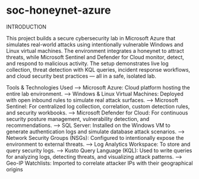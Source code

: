 # soc-honeynet-azure
INTRODUCTION 

This project builds a secure cybersecurity lab in Microsoft Azure that simulates real-world attacks using intentionally vulnerable Windows and Linux virtual machines. The environment integrates a honeynet to attract threats, while Microsoft Sentinel and Defender for Cloud monitor, detect, and respond to malicious activity. The setup demonstrates live log collection, threat detection with KQL queries, incident response workflows, and cloud security best practices — all in a safe, isolated lab.

 Tools & Technologies Used
--> Microsoft Azure: Cloud platform hosting the entire lab environment.
--> Windows & Linux Virtual Machines: Deployed with open inbound rules to simulate real attack surfaces.
--> Microsoft Sentinel: For centralized log collection, correlation, custom detection rules, and security workbooks.
--> Microsoft Defender for Cloud: For continuous security posture management, vulnerability detection, and recommendations.
--> SQL Server: Installed on the Windows VM to generate authentication logs and simulate database attack scenarios.
--> Network Security Groups (NSGs): Configured to intentionally expose the environment to external threats.
--> Log Analytics Workspace: To store and query security logs.
--> Kusto Query Language (KQL): Used to write queries for analyzing logs, detecting threats, and visualizing attack patterns.
--> Geo-IP Watchlists: Imported to correlate attacker IPs with their geographical origins


